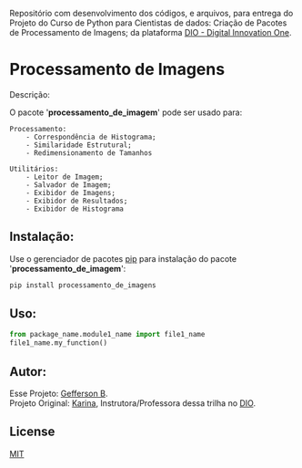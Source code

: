  Repositório com desenvolvimento dos códigos, e arquivos, para entrega do Projeto do Curso de Python para Cientistas de dados: Criação de Pacotes de Processamento de Imagens; da plataforma [DIO - Digital Innovation One](https://web.dio.me/).  
#
# Processamento de Imagens

Descrição: 

O pacote '**processamento_de_imagem**' pode ser usado para:

	Processamento:
		- Correspondência de Histograma;
		- Similaridade Estrutural;
		- Redimensionamento de Tamanhos
	
	Utilitários:
		- Leitor de Imagem;
		- Salvador de Imagem;
		- Exibidor de Imagens;
		- Exibidor de Resultados;
		- Exibidor de Histograma

## Instalação:

Use o gerenciador de pacotes [pip](https://pip.pypa.io/en/stable/) para instalação do pacote '**processamento_de_imagem**':

```bash
pip install processamento_de_imagens
```

## Uso:

```python
from package_name.module1_name import file1_name
file1_name.my_function()
```

## Autor:
Esse Projeto: [Gefferson B](https://github.com/GeffyB).  
Projeto Original: [Karina](https://github.com/tiemi), Instrutora/Professora dessa trilha no [DIO](https://www.dio.me/).

## License
[MIT](https://choosealicense.com/licenses/mit/)
